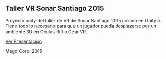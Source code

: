 Taller VR Sonar Santiago 2015
-----------------------------

Proyecto unity del taller de VR de Sonar Santiago 2015 creado en Unity 5. 
Tiene todo lo necesario para que un jugador pueda desplazarse por un ambiente 3D en Oculus Rift o Gear VR.

[Ver Presentación](https://docs.google.com/presentation/d/1ks0BsPiCeBMdYSxauC1TiMWIRqPGRKppAXd4faYimZM/edit?usp=sharing)

Mego Corp.
2015
